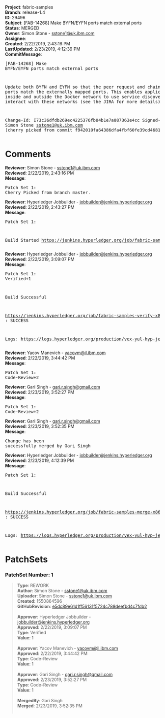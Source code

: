 <strong>Project</strong>: fabric-samples<br><strong>Branch</strong>: release-1.4<br><strong>ID</strong>: 29496<br><strong>Subject</strong>: [FAB-14268] Make BYFN/EYFN ports match external ports<br><strong>Status</strong>: MERGED<br><strong>Owner</strong>: Simon Stone - sstone1@uk.ibm.com<br><strong>Assignee</strong>:<br><strong>Created</strong>: 2/22/2019, 2:43:16 PM<br><strong>LastUpdated</strong>: 2/23/2019, 4:12:39 PM<br><strong>CommitMessage</strong>:<br><pre>[FAB-14268] Make BYFN/EYFN ports match external ports

Update both BYFN and EYFN so that the peer request and
chaincode ports match the externally mapped ports. This
enables applications both inside and outside the Docker
network to use service discovery to interact with these
networks (see the JIRA for more details).

Change-Id: I73c36dfdb269ec4225376fb04b1e7a087363e4cc
Signed-off-by: Simon Stone <sstone1@uk.ibm.com>
(cherry picked from commit f942010fa64386dfa4fbf60fe39cd46815a8235d)
</pre><h1>Comments</h1><strong>Reviewer</strong>: Simon Stone - sstone1@uk.ibm.com<br><strong>Reviewed</strong>: 2/22/2019, 2:43:16 PM<br><strong>Message</strong>: <pre>Patch Set 1: Cherry Picked from branch master.</pre><strong>Reviewer</strong>: Hyperledger Jobbuilder - jobbuilder@jenkins.hyperledger.org<br><strong>Reviewed</strong>: 2/22/2019, 2:43:27 PM<br><strong>Message</strong>: <pre>Patch Set 1:

Build Started https://jenkins.hyperledger.org/job/fabric-samples-verify-x86_64/41/</pre><strong>Reviewer</strong>: Hyperledger Jobbuilder - jobbuilder@jenkins.hyperledger.org<br><strong>Reviewed</strong>: 2/22/2019, 3:09:07 PM<br><strong>Message</strong>: <pre>Patch Set 1: Verified+1

Build Successful 

https://jenkins.hyperledger.org/job/fabric-samples-verify-x86_64/41/ : SUCCESS

Logs: https://logs.hyperledger.org/production/vex-yul-hyp-jenkins-3/fabric-samples-verify-x86_64/41</pre><strong>Reviewer</strong>: Yacov Manevich - yacovm@il.ibm.com<br><strong>Reviewed</strong>: 2/22/2019, 3:44:42 PM<br><strong>Message</strong>: <pre>Patch Set 1: Code-Review+2</pre><strong>Reviewer</strong>: Gari Singh - gari.r.singh@gmail.com<br><strong>Reviewed</strong>: 2/23/2019, 3:52:27 PM<br><strong>Message</strong>: <pre>Patch Set 1: Code-Review+2</pre><strong>Reviewer</strong>: Gari Singh - gari.r.singh@gmail.com<br><strong>Reviewed</strong>: 2/23/2019, 3:52:35 PM<br><strong>Message</strong>: <pre>Change has been successfully merged by Gari Singh</pre><strong>Reviewer</strong>: Hyperledger Jobbuilder - jobbuilder@jenkins.hyperledger.org<br><strong>Reviewed</strong>: 2/23/2019, 4:12:39 PM<br><strong>Message</strong>: <pre>Patch Set 1:

Build Successful 

https://jenkins.hyperledger.org/job/fabric-samples-merge-x86_64/13/ : SUCCESS

Logs: https://logs.hyperledger.org/production/vex-yul-hyp-jenkins-3/fabric-samples-merge-x86_64/13</pre><h1>PatchSets</h1><h3>PatchSet Number: 1</h3><blockquote><strong>Type</strong>: REWORK<br><strong>Author</strong>: Simon Stone - sstone1@uk.ibm.com<br><strong>Uploader</strong>: Simon Stone - sstone1@uk.ibm.com<br><strong>Created</strong>: 1550864596<br><strong>GitHubRevision</strong>: [e5dc89e61d1ff56131f5724c788deefbd4c7fdb2](https://github.com/hyperledger/fabric-samples/commit/e5dc89e61d1ff56131f5724c788deefbd4c7fdb2)<br><br><strong>Approver</strong>: Hyperledger Jobbuilder - jobbuilder@jenkins.hyperledger.org<br><strong>Approved</strong>: 2/22/2019, 3:09:07 PM<br><strong>Type</strong>: Verified<br><strong>Value</strong>: 1<br><br><strong>Approver</strong>: Yacov Manevich - yacovm@il.ibm.com<br><strong>Approved</strong>: 2/22/2019, 3:44:42 PM<br><strong>Type</strong>: Code-Review<br><strong>Value</strong>: 1<br><br><strong>Approver</strong>: Gari Singh - gari.r.singh@gmail.com<br><strong>Approved</strong>: 2/23/2019, 3:52:27 PM<br><strong>Type</strong>: Code-Review<br><strong>Value</strong>: 1<br><br><strong>MergedBy</strong>: Gari Singh<br><strong>Merged</strong>: 2/23/2019, 3:52:35 PM<br><br></blockquote>